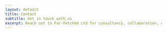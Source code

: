```yaml
---
layout: default
title: Contact
subtitle: Get in touch with us
excerpt: Reach out to Far-Fetched Ltd for consultancy, collaboration, or inquiries.
---
```


<!-- Calendly inline widget begin -->
<div class="calendly-inline-widget" data-url="https://calendly.com/jessecary/30min?hide_gdpr_banner=1" style="min-width:320px;height:700px;"></div>
<script type="text/javascript" src="https://assets.calendly.com/assets/external/widget.js" async></script>
<!-- Calendly inline widget end -->

